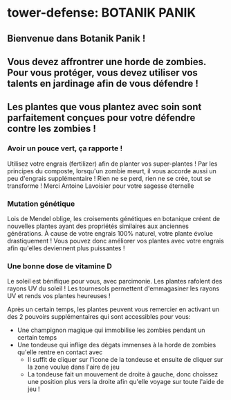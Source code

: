 # tower-defense: BOTANIK PANIK

## Bienvenue dans Botanik Panik ! 
## Vous devez affrontrer une horde de zombies. Pour vous protéger, vous devez utiliser vos talents en jardinage afin de vous défendre !
## Les plantes que vous plantez avec soin sont parfaitement conçues pour votre défendre contre les zombies !

### Avoir un pouce vert, ça rapporte !
Utilisez votre engrais (fertilizer) afin de planter vos super-plantes !
Par les principes du composte, lorsqu'un zombie meurt, il vous accorde aussi un peu d'engrais supplémentaire ! 
Rien ne se perd, rien ne se crée, tout se transforme ! Merci Antoine Lavoisier pour votre sagesse éternelle

### Mutation génétique
Lois de Mendel oblige, les croisements génétiques en botanique créent de nouvelles plantes ayant des propriétés similaires aux anciennes générations. 
À cause de votre engrais 100% naturel, votre plante évolue drastiquement !
Vous pouvez donc améliorer vos plantes avec votre engrais afin qu'elles deviennent plus puissantes !

### Une bonne dose de vitamine D 
Le soleil est bénifique pour vous, avec parcimonie. Les plantes rafolent des rayons UV du soleil !
Les tournesols permettent d'emmagasiner les rayons UV et rends vos plantes heureuses !

Après un certain temps, les plantes peuvent vous remercier en activant un des 2 pouvoirs supplémentaires qui sont accessibles pour vous:
* Une champignon magique qui immobilise les zombies pendant un certain temps
* Une tondeuse qui inflige des dégats immenses à la horde de zombies qu'elle rentre en contact avec 
    * Il suffit de cliquer sur l'icone de la tondeuse et ensuite de cliquer sur la zone voulue dans l'aire de jeu
    * La tondeuse fait un mouvement de droite à gauche, donc choissez une position plus vers la droite afin qu'elle voyage sur toute l'aide de jeu !

